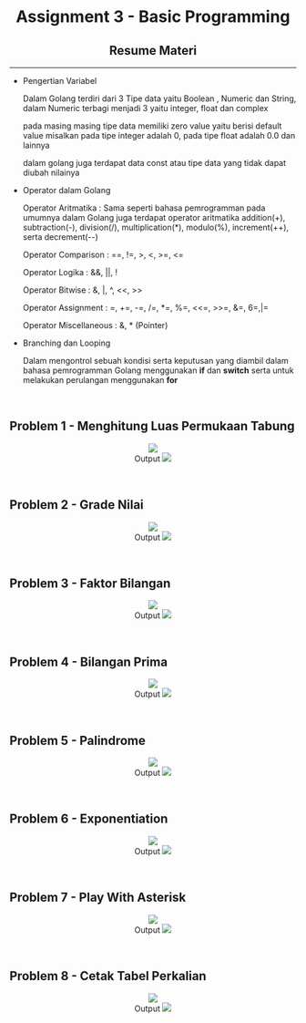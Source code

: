 <h1 align="center">Assignment 3 - Basic Programming</h1>
<h2 align="center">Resume Materi</h2>
<hr>

<ul>
    <li>Pengertian Variabel</li>
        <p> Dalam Golang terdiri dari 3 Tipe data yaitu Boolean , Numeric dan String, dalam Numeric terbagi menjadi 3 yaitu integer, float dan complex</p>
        <p>pada masing masing tipe data memiliki zero value yaitu berisi default value misalkan pada tipe integer adalah 0, pada tipe float adalah 0.0 dan lainnya</p>
        <p>dalam golang juga terdapat data const atau tipe data yang tidak dapat diubah nilainya</p>
    <li>Operator dalam Golang</li>
        <p>Operator Aritmatika : Sama seperti bahasa pemrogramman pada umumnya dalam Golang juga terdapat operator aritmatika addition(+), subtraction(-), division(/), multiplication(*), modulo(%), increment(++), serta decrement(--)</p>
        <p>Operator Comparison : ==, !=, >, <, >=, <=</p>
        <p>Operator Logika : &&, ||, !</p>
        <p>Operator Bitwise : &, |, ^, <<, >></p>
        <p>Operator Assignment : =, +=, -=, /=, *=, %=, <<=, >>=, &=, 6=,|=</p>
        <p>Operator Miscellaneous : &, * (Pointer)</p>
    <li>Branching dan Looping</li>
        <p>Dalam mengontrol sebuah kondisi serta keputusan yang diambil dalam bahasa pemrogramman Golang menggunakan <b>if</b> dan <b>switch</b> serta untuk melakukan perulangan menggunakan <b>for</b></p>
</ul>
<br>

<h2>Problem 1 - Menghitung Luas Permukaan Tabung</h2>
<p align="center">
    <img src="screenshots/problem1_code.png">
    <br>
    Output
    <img src="screenshots/problem1_output.png">
</p>
<br>
<h2>Problem 2 - Grade Nilai</h2>
<p align="center">
    <img src="screenshots/problem2_code.png">
    <br>
    Output
    <img src="screenshots/problem2_output.png">
</p>
<br>
<h2>Problem 3 - Faktor Bilangan</h2>
<p align="center">
    <img src="screenshots/problem3_code.png">
    <br>
    Output
    <img src="screenshots/problem3_output.png">
</p>
<br>
<h2>Problem 4 - Bilangan Prima</h2>
<p align="center">
    <img src="screenshots/problem4_code.png">
    <br>
    Output
    <img src="screenshots/problem4_output.png">
</p>
<br>
<h2>Problem 5 - Palindrome</h2>
<p align="center">
    <img src="screenshots/problem5_code.png">
    <br>
    Output
    <img src="screenshots/problem5_output.png">
</p>
<br>
<h2>Problem 6 - Exponentiation</h2>
<p align="center">
    <img src="screenshots/problem6_code.png">
    <br>
    Output
    <img src="screenshots/problem6_output.png">
</p>
<br>
<h2>Problem 7 - Play With Asterisk</h2>
<p align="center">
    <img src="screenshots/problem7_code.png">
    <br>
    Output
    <img src="screenshots/problem7_output.png">
</p>
<br>
<h2>Problem 8 - Cetak Tabel Perkalian</h2>
<p align="center">
    <img src="screenshots/problem8_code.png">
    <br>
    Output
    <img src="screenshots/problem8_output.png">
</p>
